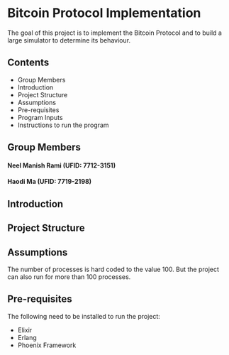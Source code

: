 # Bitcoin Protocol Implementation

The goal of this project is to implement the Bitcoin Protocol and to build a large simulator to determine its behaviour.

## Contents

- Group Members
- Introduction
- Project Structure
- Assumptions
- Pre-requisites
- Program Inputs
- Instructions to run the program

## Group Members

#### Neel Manish Rami (UFID: 7712-3151) 

#### Haodi Ma (UFID: 7719-2198)

## Introduction

## Project Structure

## Assumptions

The number of processes is hard coded to the value 100. But the project can also run for more than 100 processes.
## Pre-requisites

The following need to be installed to run the project:

- Elixir
- Erlang
- Phoenix Framework

